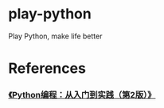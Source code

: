 # play-python
Play Python, make life better


# References

### [《Python编程：从入门到实践（第2版）》](https://u.jd.com/owGu6O3?_blank)